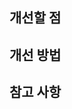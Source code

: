 <!--
REFACTOR는 같은 기능을 하는 코드를 리팩토링(재작성)한 경우 사용하는 템플릿입니다!
Logic의 변경은 없어야 합니다.
제목 형식 >>  [REFACTOR] : {리팩토링할 기능}
ex) [REFACTOR] : 반복문 조건문 개선

만들고 BACK, FRONT, etc 중 하나의 라벨을 붙여주세요!
라벨은 작성칸 아래 LABEL 항목에 있습니다!
담당자 지정은 본인으로 해주세요!
-->

## 개선할 점
<!-- 내용을 입력하세요 -->

## 개선 방법
<!-- 내용을 입력하세요 -->

## 참고 사항
<!-- 추가적인 공유가 필요한 사항은 Comment -->

